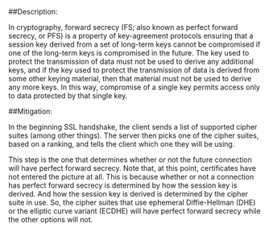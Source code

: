 ##Description:

In cryptography, forward secrecy (FS; also known as perfect forward secrecy, or PFS) is a property of key-agreement protocols ensuring that a session key derived from a set of long-term keys cannot be compromised if one of the long-term keys is compromised in the future. The key used to protect the transmission of data must not be used to derive any additional keys, and if the key used to protect the transmission of data is derived from some other keying material, then that material must not be used to derive any more keys. In this way, compromise of a single key permits access only to data protected by that single key.

##Mitigation:

In the beginning SSL handshake, the client sends a list of supported cipher suites (among other things). The server then picks one of the cipher suites, based on a ranking, and tells the client which one they will be using.

This step is the one that determines whether or not the future connection will have perfect forward secrecy. Note that, at this point, certificates have not entered the picture at all. This is because whether or not a connection has perfect forward secrecy is determined by how the session key is derived. And how the session key is derived is determined by the cipher suite in use. So, the cipher suites that use ephemeral Diffie-Hellman (DHE) or the elliptic curve variant (ECDHE) will have perfect forward secrecy while the other options will not.
